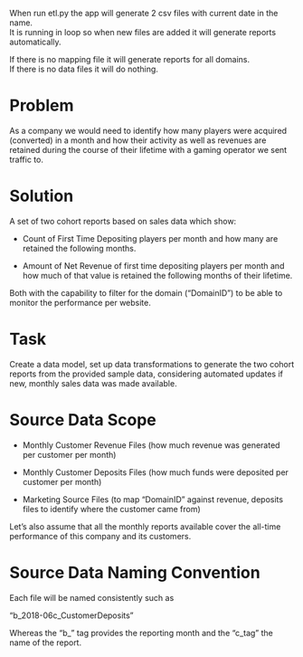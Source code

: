 When run etl.py the app will generate 2 csv files with current date in the name.  
It is running in loop so when new files are added it will generate reports automatically.  

If there is no mapping file it will generate reports for all domains.  
If there is no data files it will do nothing.

# Problem  
As a company we would need to identify how many players were acquired (converted) in a month and how their activity as well as revenues are retained during the course of their lifetime with a gaming operator we sent traffic to.  

# Solution  
A set of two cohort reports based on sales data which show:  

* Count of First Time Depositing players per month and how many are retained the following months.  

* Amount of Net Revenue of first time depositing players per month and how much of that value is retained the following months of their lifetime.  

Both with the capability to filter for the domain (“DomainID”) to be able to monitor the performance per website.   

# Task  
Create a data model, set up data transformations to generate the two cohort reports from the provided sample data, considering automated updates if new, monthly sales data was made available.  

# Source Data Scope  

* Monthly Customer Revenue Files (how much revenue was generated per customer per month)   

* Monthly Customer Deposits Files (how much funds were deposited per customer per month)   

* Marketing Source Files (to map “DomainID” against revenue, deposits files to identify where the customer came from)   

Let’s also assume that all the monthly reports available cover the all-time performance of this company and its customers.  

# Source Data Naming Convention
Each file will be named consistently such as   

“b_2018-06c_CustomerDeposits”  

Whereas the “b_” tag provides the reporting month and the “c_tag” the name of the report.  
